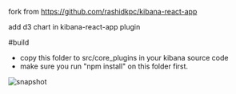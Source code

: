 fork from https://github.com/rashidkpc/kibana-react-app

add d3 chart in kibana-react-app plugin

#build
* copy this folder to src/core_plugins in your kibana source code
* make sure you run "npm install" on this folder first.


![snapshot](https://hackpad-attachments.imgix.net/hackpad.com_iBQBUMSKLhD_p.527752_1492739621640_Screen%20Shot%202017-04-21%20at%209.51.50%20AM.png?fit=max&w=882)
